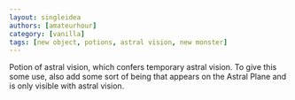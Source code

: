 ```yaml
---
layout: singleidea
authors: [amateurhour]
category: [vanilla]
tags: [new object, potions, astral vision, new monster]
---
```

Potion of astral vision, which confers temporary astral vision. To give this some use, also add some sort of being that appears on the Astral Plane and is only visible with astral vision.
